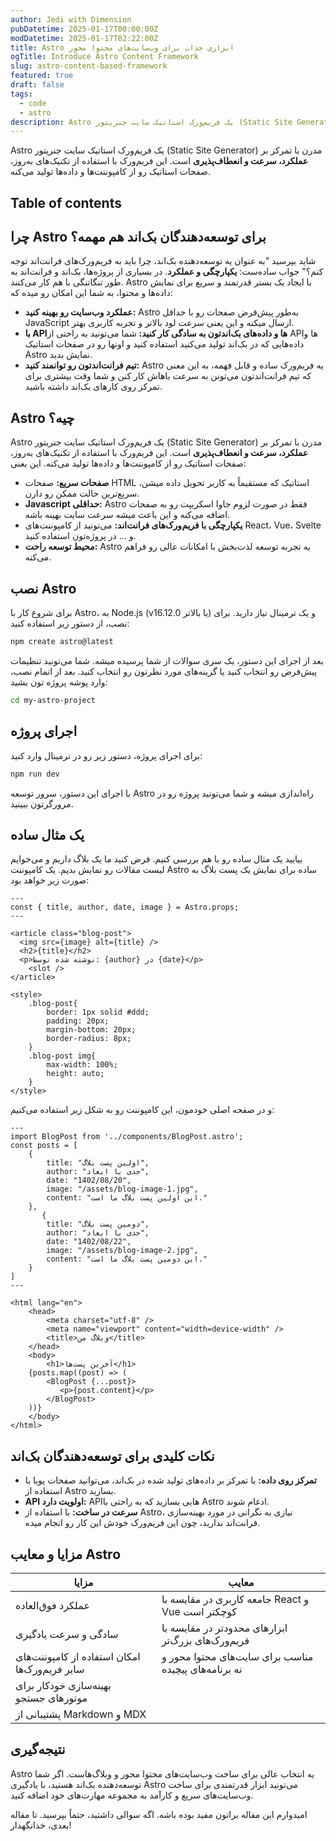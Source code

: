 ```yaml
---
author: Jedi with Dimension
pubDatetime: 2025-01-17T00:00:00Z
modDatetime: 2025-01-17T02:22:00Z
title: Astro ابزاری جذاب برای وب‌سایت‌های محتوا محور
ogTitle: Introduce Astro Content Framework
slug: astro-content-based-framework
featured: true
draft: false
tags:
  - code
  - astro
description: Astro یک فریم‌ورک استاتیک سایت جنریتور (Static Site Generator) مدرن با تمرکز بر عملکرد، سرعت و انعطاف‌پذیری است.
---
```


Astro یک فریم‌ورک استاتیک سایت جنریتور (Static Site Generator) مدرن با تمرکز بر **عملکرد، سرعت و انعطاف‌پذیری** است. این فریم‌ورک با استفاده از تکنیک‌های به‌روز، صفحات استاتیک رو از کامپوننت‌ها و داده‌ها تولید می‌کنه.

## Table of contents

## چرا Astro برای توسعه‌دهندگان بک‌اند هم مهمه؟


شاید بپرسید "به عنوان یه توسعه‌دهنده بک‌اند، چرا باید به فریم‌ورک‌های فرانت‌اند توجه کنم؟" جواب ساده‌ست: **یکپارچگی و عملکرد**. در بسیاری از پروژه‌ها، بک‌اند و فرانت‌اند به طور تنگاتنگی با هم کار می‌کنند. Astro با ایجاد یک بستر قدرتمند و سریع برای نمایش داده‌ها و محتوا، به شما این امکان رو میده که:

*   **عملکرد وب‌سایت رو بهینه کنید:** Astro به‌طور پیش‌فرض صفحات رو با حداقل JavaScript ارسال میکنه و این یعنی سرعت لود بالاتر و تجربه کاربری بهتر.
*   **با APIها و داده‌های بک‌اندتون به سادگی کار کنید:** شما می‌تونید به راحتی از APIها و داده‌هایی که در بک‌اند تولید می‌کنید استفاده کنید و اونها رو در صفحات استاتیک Astro نمایش بدید.
*   **تیم فرانت‌اندتون رو توانمند کنید:** Astro یه فریم‌ورک ساده و قابل فهمه، به این معنی که تیم فرانت‌اندتون می‌تونن به سرعت باهاش کار کنن و شما وقت بیشتری برای تمرکز روی کارهای بک‌اند داشته باشید.

## Astro چیه؟

Astro یک فریم‌ورک استاتیک سایت جنریتور (Static Site Generator) مدرن با تمرکز بر **عملکرد، سرعت و انعطاف‌پذیری** است. این فریم‌ورک با استفاده از تکنیک‌های به‌روز، صفحات استاتیک رو از کامپوننت‌ها و داده‌ها تولید می‌کنه. این یعنی:

*   **صفحات سریع:** صفحات HTML استاتیک که مستقیماً به کاربر تحویل داده میشن، سریع‌ترین حالت ممکن رو دارن.
*   **Javascript حداقلی:** Astro فقط در صورت لزوم جاوا اسکریپت رو به صفحات اضافه می‌کنه و این باعث میشه سرعت سایت بهینه باشه.
*   **یکپارچگی با فریم‌ورک‌های فرانت‌اند:** می‌تونید از کامپوننت‌های React، Vue، Svelte و ... در پروژه‌تون استفاده کنید.
*   **محیط توسعه راحت:** Astro یه تجربه توسعه لذت‌بخش با امکانات عالی رو فراهم می‌کنه.

## نصب Astro

برای شروع کار با Astro، به Node.js (v16.12.0 یا بالاتر) و یک ترمینال نیاز دارید. برای نصب، از دستور زیر استفاده کنید:

```bash
npm create astro@latest
```

بعد از اجرای این دستور، یک سری سوالات از شما پرسیده میشه. شما می‌تونید تنظیمات پیش‌فرض رو انتخاب کنید یا گزینه‌های مورد نظرتون رو انتخاب کنید. بعد از اتمام نصب، وارد پوشه پروژه تون بشید:

```bash
cd my-astro-project
```

## اجرای پروژه

برای اجرای پروژه، دستور زیر رو در ترمینال وارد کنید:

```bash
npm run dev
```

با اجرای این دستور، سرور توسعه Astro راه‌اندازی میشه و شما می‌تونید پروژه رو در مرورگرتون ببینید.

## یک مثال ساده

بیایید یک مثال ساده رو با هم بررسی کنیم. فرض کنید ما یک بلاگ داریم و می‌خوایم لیست مقالات رو نمایش بدیم. یک کامپوننت Astro ساده برای نمایش یک پست بلاگ به صورت زیر خواهد بود:

```astro
---
const { title, author, date, image } = Astro.props;
---

<article class="blog-post">
  <img src={image} alt={title} />
  <h2>{title}</h2>
  <p>نوشته شده توسط: {author} در {date}</p>
    <slot />
</article>

<style>
    .blog-post{
        border: 1px solid #ddd;
        padding: 20px;
        margin-bottom: 20px;
        border-radius: 8px;
    }
    .blog-post img{
        max-width: 100%;
        height: auto;
    }
</style>
```

و در صفحه اصلی خودمون، این کامپوننت رو به شکل زیر استفاده می‌کنیم:

```astro
---
import BlogPost from '../components/BlogPost.astro';
const posts = [
    {
        title: "اولین پست بلاگ",
        author: "جدی با ابعاد",
        date: "1402/08/20",
        image: "/assets/blog-image-1.jpg",
        content: "این اولین پست بلاگ ما است."
    },
       {
        title: "دومین پست بلاگ",
        author: "جدی با ابعاد",
        date: "1402/08/22",
        image: "/assets/blog-image-2.jpg",
        content: "این دومین پست بلاگ ما است."
    }
]
---

<html lang="en">
	<head>
		<meta charset="utf-8" />
		<meta name="viewport" content="width=device-width" />
		<title>وبلاگ من</title>
	</head>
	<body>
		<h1>آخرین پست‌ها</h1>
    {posts.map((post) => (
        <BlogPost {...post}>
           <p>{post.content}</p>
        </BlogPost>
    ))}
	</body>
</html>
```

## نکات کلیدی برای توسعه‌دهندگان بک‌اند

*   **تمرکز روی داده:** با تمرکز بر داده‌های تولید شده در بک‌اند، می‌توانید صفحات پویا با استفاده از Astro بسازید.
*   **API اولویت دارد:** APIهایی بسازید که به راحتی با Astro ادغام شوند.
*   **سرعت در ساخت:** با استفاده از Astro، نیازی به نگرانی در مورد بهینه‌سازی فرانت‌اند ندارید، چون این فریم‌ورک خودش این کار رو انجام میده.

## مزایا و معایب Astro

| مزایا                                        | معایب                                                    |
| -------------------------------------------- | ------------------------------------------------------- |
| عملکرد فوق‌العاده                            | جامعه کاربری در مقایسه با React و Vue کوچکتر است        |
| سادگی و سرعت یادگیری                        | ابزارهای محدودتر در مقایسه با فریم‌ورک‌های بزرگ‌تر        |
| امکان استفاده از کامپوننت‌های سایر فریم‌ورک‌ها | مناسب برای سایت‌های محتوا محور و نه برنامه‌های پیچیده    |
| بهینه‌سازی خودکار برای موتورهای جستجو        |                                                         |
| پشتیبانی از Markdown و MDX                   |                                                         |

## نتیجه‌گیری

Astro یه انتخاب عالی برای ساخت وب‌سایت‌های محتوا محور و وبلاگ‌هاست. اگر شما توسعه‌دهنده بک‌اند هستید، با یادگیری Astro می‌تونید ابزار قدرتمندی برای ساخت وب‌سایت‌های سریع و کارآمد به مجموعه مهارت‌های خود اضافه کنید.

امیدوارم این مقاله براتون مفید بوده باشه. اگه سوالی داشتید، حتماً بپرسید. تا مقاله بعدی، خدانگهدار!
